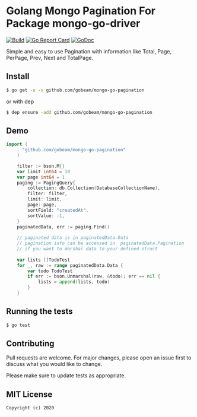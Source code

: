 # Golang Mongo Pagination For Package mongo-go-driver
[![Build][Build-Status-Image]][Build-Status-Url] [![Go Report Card](https://goreportcard.com/badge/github.com/gobeam/mongo-go-pagination?branch=master&kill_cache=1)](https://goreportcard.com/report/github.com/gobeam/mongo-go-pagination) [![GoDoc][godoc-image]][godoc-url]

Simple and easy to use Pagination with information like Total, Page, PerPage, Prev, Next and TotalPage. 


## Install

``` bash
$ go get -u -v github.com/gobeam/mongo-go-pagination
```

or with dep

``` bash
$ dep ensure -add github.com/gobeam/mongo-go-pagination
```


## Demo

``` go
import (
	. "github.com/gobeam/mongo-go-pagination"
	)

    filter := bson.M{}
	var limit int64 = 10
	var page int64 = 1
	paging := PagingQuery{
		collection: db.Collection(DatabaseCollectionName),
		filter: filter,
		limit: limit,
		page: page,
		sortField: "createdAt",
		sortValue: -1,
	}
	paginatedData, err := paging.Find()
	
	// paginated data is in paginatedData.Data
	// pagination info can be accessed in  paginatedData.Pagination
	// if you want to marshal data to your defined struct
	
	var lists []TodoTest
    for _, raw := range paginatedData.Data {
        var todo TodoTest
        if err := bson.Unmarshal(raw, &todo); err == nil {
            lists = append(lists, todo)
        }
    }


```

## Running the tests

``` bash
$ go test
```

## Contributing
Pull requests are welcome. For major changes, please open an issue first to discuss what you would like to change.

Please make sure to update tests as appropriate.



## MIT License

```
Copyright (c) 2020
```

[Build-Status-Url]: https://travis-ci.org/gobeam/mongo-go-pagination
[Build-Status-Image]: https://travis-ci.org/gobeam/mongo-go-pagination.svg?branch=master
[godoc-url]: https://godoc.org/github.com/gobeam/mongo-go-pagination
[godoc-image]: https://godoc.org/github.com/gobeam/mongo-go-pagination?status.svg

